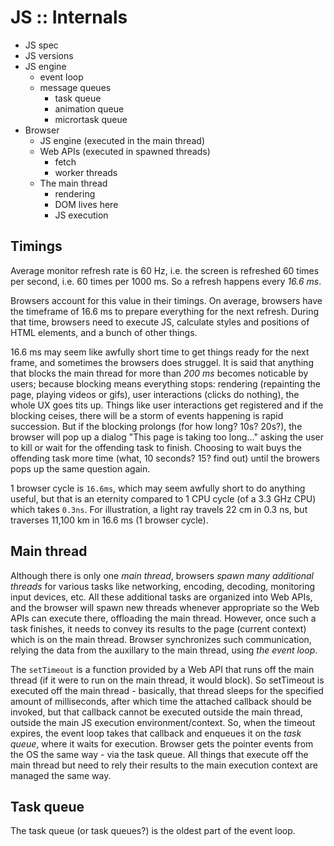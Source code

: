 # JS :: Internals

- JS spec
- JS versions
- JS engine
  - event loop
  - message queues
    - task queue
    - animation queue
    - micrortask queue
- Browser
  - JS engine (executed in the main thread)
  - Web APIs (executed in spawned threads)
    - fetch
    - worker threads
  - The main thread
    - rendering
    - DOM lives here
    - JS execution



## Timings

Average monitor refresh rate is 60 Hz, i.e. the screen is refreshed 60 times per second, i.e. 60 times per 1000 ms. So a refresh happens every *16.6 ms*.

Browsers account for this value in their timings. On average, browsers have the timeframe of 16.6 ms to prepare everything for the next refresh. During that time, browsers need to execute JS, calculate styles and positions of HTML elements, and a bunch of other things.

16.6 ms may seem like awfully short time to get things ready for the next frame, and sometimes the browsers does struggel. It is said that anything that blocks the main thread for more than *200 ms* becomes noticable by users; because blocking means everything stops: rendering (repainting the page, playing videos or gifs), user interactions (clicks do nothing), the whole UX goes tits up. Things like user interactions get registered and if the blocking ceises, there will be a storm of events happening is rapid succession. But if the blocking prolongs (for how long? 10s? 20s?), the browser will pop up a dialog "This page is taking too long..." asking the user to kill or wait for the offending task to finish. Choosing to wait buys the offending task more time (what, 10 seconds? 15? find out) until the browers pops up the same question again.

1 browser cycle is `16.6ms`, which may seem awfully short to do anything useful, but that is an eternity compared to 1 CPU cycle (of a 3.3 GHz CPU) which takes `0.3ns`. For illustration, a light ray travels 22 cm in 0.3 ns, but traverses 11,100 km in 16.6 ms (1 browser cycle).



## Main thread

Although there is only one *main thread*, browsers *spawn many additional threads* for various tasks like networking, encoding, decoding, monitoring input devices, etc. All these additional tasks are organized into Web APIs, and the browser will spawn new threads whenever appropriate so the Web APIs can execute there, offloading the main thread. However, once such a task finishes, it needs to convey its results to the page (current context) which is on the main thread. Browser synchronizes such communication, relying the data from the auxillary to the main thread, using *the event loop*.

The `setTimeout` is a function provided by a Web API that runs off the main thread (if it were to run on the main thread, it would block). So setTimeout is executed off the main thread - basically, that thread sleeps for the specified amount of milliseconds, after which time the attached callback should be invoked, but that callback cannot be executed outside the main thread, outside the main JS execution environment/context. So, when the timeout expires, the event loop takes that callback and enqueues it on the *task queue*, where it waits for execution. Browser gets the pointer events from the OS the same way - via the task queue. All things that execute off the main thread but need to rely their results to the main execution context are managed the same way.

## Task queue

The task queue (or task queues?) is the oldest part of the event loop.
